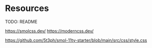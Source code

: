 # Resources

TODO: README

https://smolcss.dev/
https://moderncss.dev/

https://github.com/5t3ph/smol-11ty-starter/blob/main/src/css/style.css
